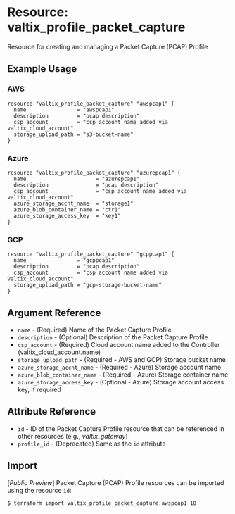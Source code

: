 # Resource: valtix_profile_packet_capture
Resource for creating and managing a Packet Capture (PCAP) Profile

## Example Usage

### AWS
```hcl
resource "valtix_profile_packet_capture" "awspcap1" {
  name                = "awspcap1"
  description         = "pcap description"
  csp_account         = "csp account name added via valtix_cloud_account"
  storage_upload_path = "s3-bucket-name"
}
```

### Azure
```hcl
resource "valtix_profile_packet_capture" "azurepcap1" {
  name                      = "azurepcap1"
  description               = "pcap description"
  csp_account               = "csp account name added via valtix_cloud_account"
  azure_storage_accnt_name  = "storage1"
  azure_blob_container_name = "ctr1"
  azure_storage_access_key  = "key1"
}
```

### GCP
```hcl
resource "valtix_profile_packet_capture" "gcppcap1" {
  name                = "gcppcap1"
  description         = "pcap description"
  csp_account         = "csp account name added via valtix_cloud_account"
  storage_upload_path = "gcp-storage-bucket-name"
}
```

## Argument Reference
* `name` - (Required) Name of the Packet Capture Profile
* `description` - (Optional) Description of the Packet Capture Profile
* `csp_account` - (Required) Cloud account name added to the Controller (valtix_cloud_account.name)
* `storage_upload_path` - (Required - AWS and GCP) Storage bucket name
* `azure_storage_accnt_name` - (Required - Azure) Storage account name
* `azure_blob_container_name` - (Required - Azure) Storage container name
* `azure_storage_access_key` - (Optional - Azure) Storage account access key, if required

## Attribute Reference
* `id` - ID of the Packet Capture Profile resource that can be referenced in other resources (e.g., *valtix_gateway*)
* `profile_id` - (Deprecated) Same as the `id` attribute

## Import
[*Public Preview*] Packet Capture (PCAP) Profile resources can be imported using the resource `id`:

```hcl
$ terraform import valtix_profile_packet_capture.awspcap1 10
```